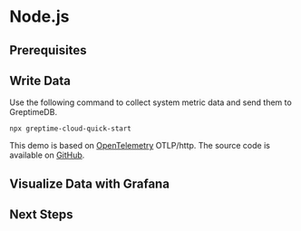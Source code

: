 # Node.js

<!--@include: ./introduction.md-->

## Prerequisites

<!--@include: ./prerequisites.md-->

## Write Data

Use the following command to collect system metric data and send them to GreptimeDB.

```shell
npx greptime-cloud-quick-start
```

This demo is based on [OpenTelemetry](https://opentelemetry.io/) OTLP/http. The source code is available on [GitHub](https://github.com/GreptimeCloudStarters/quick-start-node-js).

## Visualize Data with Grafana

<!--@include: ./visualize-data.md-->

## Next Steps

<!--@include: ./next-steps.md-->
